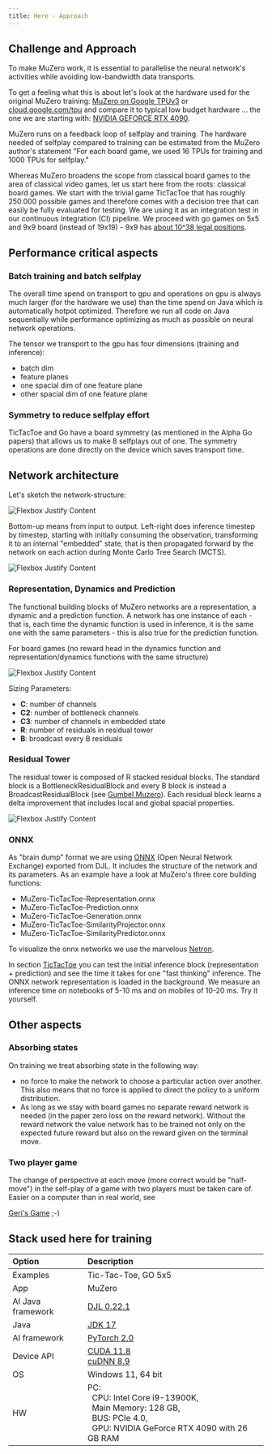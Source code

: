 ```yaml
---
title: Here - Approach
---
```




## Challenge and Approach

To make MuZero work, it is essential to parallelise the neural network's activities while avoiding low-bandwidth data transports.

To get a feeling what this is about let's look at the hardware used for the original MuZero training:
[MuZero on Google TPUv3](https://youtu.be/L0A86LmH7Yw?t=396) or [cloud.google.com/tpu](https://cloud.google.com/tpu)
and compare it to typical low budget hardware ... the one we are starting with:
[NVIDIA GEFORCE RTX 4090](https://www.nvidia.com/de-de/geforce/graphics-cards/40-series/rtx-4090/).

MuZero runs on a feedback loop of selfplay and training. The hardware needed of selfplay compared to training can be estimated
from the MuZero author's statement "For each board game, we used 16
TPUs for training and 1000 TPUs for selfplay."

Whereas MuZero broadens the scope from classical board games to the area of classical video games, let us start here
from the roots: classical board games.
We start with the trivial game TicTacToe that has roughly 250.000 possible games and therefore comes with a decision tree that
can easily be fully evaluated for testing. We are using it as an integration test in our continuous integration (CI) pipeline.
We proceed with go games on 5x5 and 9x9 board (instead of 19x19) - 9x9 has [about 10^38 legal positions](https://en.wikipedia.org/wiki/Go_and_mathematics).



## Performance critical aspects

### Batch training and batch selfplay

The overall time spend on transport to gpu and operations on gpu is always much larger (for the hardware we use) than the time spend on Java which is automatically hotpot optimized.
Therefore we run all code on Java sequentially while performance optimizing as much as possible on neural network operations.

The tensor we transport to the gpu has four dimensions (training and inference):
* batch dim
* feature planes
* one spacial dim of one feature plane
* other spacial dim of one feature plane




### Symmetry to reduce selfplay effort

TicTacToe and Go have a board symmetry (as mentioned in the Alpha Go papers) that allows us to make 8 selfplays out of one. The symmetry operations are done directly
on the device which saves transport time.


## Network architecture

Let's sketch the network-structure:

![Flexbox Justify Content](/network.svg)

Bottom-up means from input to output. Left-right does inference timestep by timestep, starting with initially consuming
the observation, transforming it to an internal "embedded" state, that is then propagated forward by the network on each
action during Monte Carlo Tree Search (MCTS).

![Flexbox Justify Content](/network2.svg)



### Representation, Dynamics and Prediction

The functional building blocks of MuZero networks are a representation, a dynamic and a prediction function. A network has one
instance of each - that is, each time the dynamic function is used in inference, it is the same one with the same
parameters - this is also true for the prediction function.

For board games (no reward head in the dynamics function and representation/dynamics functions with the same structure)

![Flexbox Justify Content](/network3.svg)

Sizing Parameters:
- **C**: number of channels
- **C2**: number of bottleneck channels
- **C3**: number of channels in embedded state
- **R**: number of residuals in residual tower
- **B**: broadcast every B residuals

### Residual Tower

The residual tower is composed of R stacked residual blocks. The standard block is a BottleneckResidualBlock and every B block is instead a
BroadcastResidualBlock (see [Gumbel Muzero](https://openreview.net/forum?id=bERaNdoegnO)).
Each residual block learns a delta improvement that includes local and global spacial properties.

![Flexbox Justify Content](/network4.svg)


### ONNX

As "brain dump" format we are using [ONNX](https://onnx.ai/) (Open Neural Network Exchange) exported from DJL.
It includes the structure of the network and its parameters.
As an example have a look at MuZero's three core building functions:

* <doc-link to="https://netron.app?url=https://enpasos.ai/onnx/MuZero-TicTacToe-Representation.onnx">MuZero-TicTacToe-Representation.onnx</doc-link>
* <doc-link to="https://netron.app?url=https://enpasos.ai/onnx/MuZero-TicTacToe-Prediction.onnx">MuZero-TicTacToe-Prediction.onnx</doc-link>
* <doc-link to="https://netron.app?url=https://enpasos.ai/onnx/MuZero-TicTacToe-Generation.onnx">MuZero-TicTacToe-Generation.onnx</doc-link>
* <doc-link to="https://netron.app?url=https://enpasos.ai/onnx/MuZero-TicTacToe-SimilarityProjector.onnx">MuZero-TicTacToe-SimilarityProjector.onnx</doc-link>
* <doc-link to="https://netron.app?url=https://enpasos.ai/onnx/MuZero-TicTacToe-SimilarityPredictor.onnx">MuZero-TicTacToe-SimilarityPredictor.onnx</doc-link>

To visualize the onnx networks we use the marvelous [Netron](https://github.com/lutzroeder/netron).

In section [TicTacToe](/muzero/TicTacToe) you can test the initial inference block (representation + prediction) and see the time
it takes for one "fast thinking" inference. The ONNX network representation is loaded in the background. We measure an inference time
on notebooks of 5-10 ms and on mobiles of 10-20 ms. Try it yourself.

## Other aspects


### Absorbing states

On training we treat absorbing state in the following way:
* no force to make the network to choose a particular action over another. This also means that no force is applied to direct the policy to a uniform distribution.
* As long as we stay with board games no separate reward network is needed (in the paper zero loss on the reward network).
 Without the reward network the value network has to be trained not only on the expected future reward but also on the reward
 given on the terminal move.

### Two player game

The change of perspective at each move (more correct would be "half-move") in the self-play of a game with two players must
be taken care of. Easier on a computer than in real world, see

[Geri's Game](https://www.youtube.com/watch?v=uMVtpCPx8ow) ;-)




## Stack used here for training

| Option            | Description                                                                                                                                                                        |
|:------------------|:-----------------------------------------------------------------------------------------------------------------------------------------------------------------------------------|
| Examples          | Tic-Tac-Toe, GO 5x5                                                                                                                                                                |
| App               | MuZero                                                                                                                                                                             |
| AI Java framework | [DJL 0.22.1](https://github.com/awslabs/djl)                                                                                                                                       |
| Java              | [JDK 17](https://github.com/corretto/corretto-17/releases)                                                                                                                         |
| AI framework      | [PyTorch 2.0](https://pytorch.org/docs/2.0/)                                                                                                                                       |
| Device API        | [CUDA 11.8](https://docs.nvidia.com/cuda/archive/11.8.0/)<br/>[cuDNN 8.9](https://docs.nvidia.com/deeplearning/cudnn/index.html)                                                   |
| OS                | Windows 11, 64 bit                                                                                                                                                                 |
| HW                | PC: <br/>&nbsp;&nbsp;CPU: Intel Core i9-13900K, <br/>&nbsp;&nbsp;Main Memory: 128 GB, <br/>&nbsp;&nbsp;BUS: PCIe 4.0, <br/>&nbsp;&nbsp;GPU: NVIDIA GeForce RTX 4090 with 26 GB RAM |





